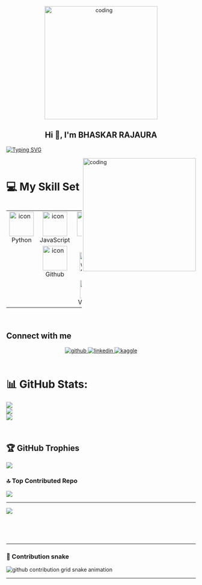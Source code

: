 <div id="header" align="center">
  <img align="centre" alt="coding" width="300" src="https://octodex.github.com/images/yogitocat.png">
</div>

<h2 align="center">Hi 👋, I'm BHASKAR RAJAURA</h2>

[![Typing SVG](https://readme-typing-svg.demolab.com/?lines=A+Passionate+Front-+End-+Developer;and+DataScience+Enthuse)](https://git.io/typing-svg)


<img align="right" alt="coding" width="300" src="https://camo.githubusercontent.com/cae12fddd9d6982901d82580bdf321d81fb299141098ca1c2d4891870827bf17/68747470733a2f2f6d69726f2e6d656469756d2e636f6d2f6d61782f313336302f302a37513379765349765f7430696f4a2d5a2e676966">


<br/>  


# 💻 My Skill Set  


<div style="display: flex; align-items: flex-start; align: center">
<table align="center">
  <tr>
    <td align="center" width="96">
      <a href="#macropower-tech">
        <img src="https://techstack-generator.vercel.app/python-icon.svg" alt="icon" width="65" height="65" />
      </a>
      <br>Python
    </td>
    <td align="center" width="96">
        <img src="https://techstack-generator.vercel.app/js-icon.svg" alt="icon" width="65" height="65" />
      <br>JavaScript
    </td>
    <td align="center" width="96">
        <img src="https://techstack-generator.vercel.app/cpp-icon.svg" alt="icon" width="65" height="65" />
      <br>C++
    </td>
    <td align="center" width="96">
        <img src="https://techstack-generator.vercel.app/mysql-icon.svg" alt="icon" width="65" height="65" />
      <br>MySQL
    </td>
    <td align="center" width="96">
        <img src="https://techstack-generator.vercel.app/aws-icon.svg" alt="icon" width="65" height="65" />
      <br>AWS
    </td>
  </tr>
  <tr>
  <td align="center" width="96">
    <td align="center" width="96">
        <img src="https://techstack-generator.vercel.app/github-icon.svg" alt="icon" width="65" height="65" />
      <br>Github
    </td>
    <td>
      <a href="https://powerbi.microsoft.com/en-us/" target="_blank"><img style="margin: 10px" src="https://profilinator.rishav.dev/skills-assets/powerbi.png" alt="Power Bi" height="50" /></a>  
    </td>
    <td align="center"  width="96">
        <img src="https://skillicons.dev/icons?i=html" width="48" height="48" alt="HTML5" />
      <br>HTML5
    </td>
    <td align="center" width="96">
        <img src="https://skillicons.dev/icons?i=css" width="48" height="48" alt="css" />
      <br>CSS
    </td>
    <td align="center"  width="96">
        <img src="https://skillicons.dev/icons?i=bootstrap" width="48" height="48" alt="bootstrap" />
      <br>Bootstrap
    </td>
  </tr>
 <tr>
        <td align="center" width="96">
      </td>
    <td align="center" width="96">
            <td align="center" width="96">
        <img src="https://skillicons.dev/icons?i=vscode" width="48" height="48" alt="VsCode" />
      <br>VsCode
    </td>
              <td align="center" width="96">
              <td align="center" width="96">
              <td align="center" width="96">
              <td align="center" width="96">
    <td align="center" width="96">
 </tr>
</table>
<br><br>


</div>

















</td></tr></table>  

<br/>  


## Connect with me  
<div align="center">
<a href="https://github.com/bhaskarr103" target="_blank">
<img src=https://img.shields.io/badge/github-%2324292e.svg?&style=for-the-badge&logo=github&logoColor=white alt=github style="margin-bottom: 5px;" />
</a>
<a href="www.linkedin.com/in/bhaskar-r-bab214249" target="_blank">
<img src=https://img.shields.io/badge/linkedin-%231E77B5.svg?&style=for-the-badge&logo=linkedin&logoColor=white alt=linkedin style="margin-bottom: 5px;" />
</a>
<a href="https://www.kaggle.com/BhaskarR690" target="_blank">
<img src=https://img.shields.io/badge/kaggle-%2344BAE8.svg?&style=for-the-badge&logo=kaggle&logoColor=white alt=kaggle style="margin-bottom: 5px;" />
</a>  
</div>  
  

<br/>  

# 📊 GitHub Stats:
![](https://github-readme-stats.vercel.app/api?username=bhaskarr103&theme=radical&hide_border=false&include_all_commits=false&count_private=false)<br/>
![](https://github-readme-streak-stats.herokuapp.com/?user=bhaskarr103&theme=radical&hide_border=false)<br/>
![](https://github-readme-stats.vercel.app/api/top-langs/?username=bhaskarr103&theme=radical&hide_border=false&include_all_commits=false&count_private=false&layout=compact) 

<br/>  


## 🏆 GitHub Trophies
![](https://github-profile-trophy.vercel.app/?username=bhaskarr103&theme=radical&no-frame=false&no-bg=true&margin-w=4)

### 🔝 Top Contributed Repo
![](https://github-contributor-stats.vercel.app/api?username=bhaskarr103&limit=5&theme=dark&combine_all_yearly_contributions=true)

---
[![](https://visitcount.itsvg.in/api?id=bhaskarr103&icon=0&color=0)](https://visitcount.itsvg.in) 
  

<br/>  
  

<br/>  


<br />

----



### 🐍 Contribution snake

<picture>
  <source media="(prefers-color-scheme: dark)" srcset="https://getlost01.github.io/github-snake.github.io/github-contribution-grid-snake-dark.svg">
  <source media="(prefers-color-scheme: light)" srcset="https://getlost01.github.io/github-snake.github.io/github-contribution-grid-snake.svg">
  <img alt="github contribution grid snake animation" src="https://getlost01.github.io/github-snake.github.io/github-contribution-grid-snake.svg">
</picture>

---
